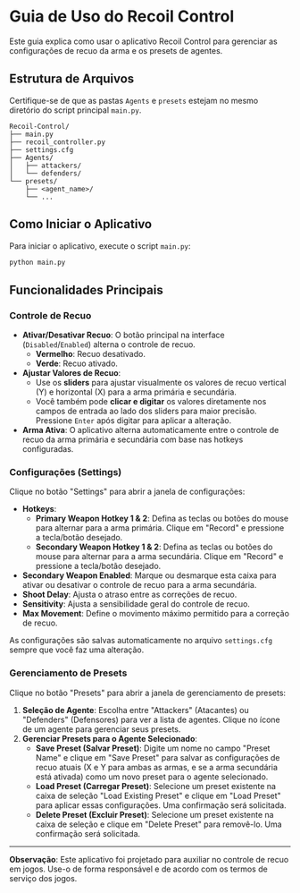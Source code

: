 # Guia de Uso do Recoil Control

Este guia explica como usar o aplicativo Recoil Control para gerenciar as configurações de recuo da arma e os presets de agentes.

## Estrutura de Arquivos

Certifique-se de que as pastas `Agents` e `presets` estejam no mesmo diretório do script principal `main.py`.

```
Recoil-Control/
├── main.py
├── recoil_controller.py
├── settings.cfg
├── Agents/
│   ├── attackers/
│   └── defenders/
└── presets/
    ├── <agent_name>/
    └── ...
```

## Como Iniciar o Aplicativo

Para iniciar o aplicativo, execute o script `main.py`:

```bash
python main.py
```

## Funcionalidades Principais

### Controle de Recuo

*   **Ativar/Desativar Recuo**: O botão principal na interface (`Disabled`/`Enabled`) alterna o controle de recuo.
    *   **Vermelho**: Recuo desativado.
    *   **Verde**: Recuo ativado.
*   **Ajustar Valores de Recuo**:
    *   Use os **sliders** para ajustar visualmente os valores de recuo vertical (Y) e horizontal (X) para a arma primária e secundária.
    *   Você também pode **clicar e digitar** os valores diretamente nos campos de entrada ao lado dos sliders para maior precisão. Pressione `Enter` após digitar para aplicar a alteração.
*   **Arma Ativa**: O aplicativo alterna automaticamente entre o controle de recuo da arma primária e secundária com base nas hotkeys configuradas.

### Configurações (Settings)

Clique no botão "Settings" para abrir a janela de configurações:

*   **Hotkeys**:
    *   **Primary Weapon Hotkey 1 & 2**: Defina as teclas ou botões do mouse para alternar para a arma primária. Clique em "Record" e pressione a tecla/botão desejado.
    *   **Secondary Weapon Hotkey 1 & 2**: Defina as teclas ou botões do mouse para alternar para a arma secundária. Clique em "Record" e pressione a tecla/botão desejado.
*   **Secondary Weapon Enabled**: Marque ou desmarque esta caixa para ativar ou desativar o controle de recuo para a arma secundária.
*   **Shoot Delay**: Ajusta o atraso entre as correções de recuo.
*   **Sensitivity**: Ajusta a sensibilidade geral do controle de recuo.
*   **Max Movement**: Define o movimento máximo permitido para a correção de recuo.

As configurações são salvas automaticamente no arquivo `settings.cfg` sempre que você faz uma alteração.

### Gerenciamento de Presets

Clique no botão "Presets" para abrir a janela de gerenciamento de presets:

1.  **Seleção de Agente**: Escolha entre "Attackers" (Atacantes) ou "Defenders" (Defensores) para ver a lista de agentes. Clique no ícone de um agente para gerenciar seus presets.
2.  **Gerenciar Presets para o Agente Selecionado**:
    *   **Save Preset (Salvar Preset)**: Digite um nome no campo "Preset Name" e clique em "Save Preset" para salvar as configurações de recuo atuais (X e Y para ambas as armas, e se a arma secundária está ativada) como um novo preset para o agente selecionado.
    *   **Load Preset (Carregar Preset)**: Selecione um preset existente na caixa de seleção "Load Existing Preset" e clique em "Load Preset" para aplicar essas configurações. Uma confirmação será solicitada.
    *   **Delete Preset (Excluir Preset)**: Selecione um preset existente na caixa de seleção e clique em "Delete Preset" para removê-lo. Uma confirmação será solicitada.

---
**Observação**: Este aplicativo foi projetado para auxiliar no controle de recuo em jogos. Use-o de forma responsável e de acordo com os termos de serviço dos jogos. 
